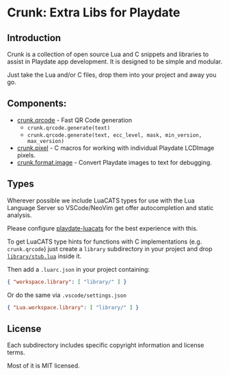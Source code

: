 # Crunk: Extra Libs for Playdate

## Introduction

Crunk is a collection of open source Lua and C snippets and
libraries to assist in Playdate app development.
It is designed to be simple and modular.

Just take the Lua and/or C files, drop them into your
project and away you go.

## Components:

- [crunk.qrcode](crunk/qrcode) - Fast QR Code generation
    - `crunk.qrcode.generate(text)`
    - `crunk.qrcode.generate(text, ecc_level, mask, min_version, max_version)`
- [crunk.pixel](crunk/crunk_pixel.h) -
C macros for working with individual Playdate LCDImage pixels.
- [crunk.format.image](crunk/format/image) - Convert Playdate images to text for debugging.

## Types

Wherever possible we include LuaCATS types for use with the
Lua Language Server so VSCode/NeoVim get offer autocompletion
and static analysis.

Please configure [playdate-luacats](https://github.com/notpeter/playdate-luacats)
for the best experience with this.

To get LuaCATS type hints for functions with C implementations
(e.g. `crunk.qrcode`) just create a `library` subdirectory in your
project and drop [`library/stub.lua`](library/stub.lua) inside it.

Then add a `.luarc.json` in your project containing:
```json
{ "workspace.library": [ "library/" ] }
```

Or do the same via `.vscode/settings.json`
```json
{ "Lua.workspace.library": [ "library/" ] }
```

## License

Each subdirectory includes specific copyright information
and license terms.

Most of it is MIT licensed.
